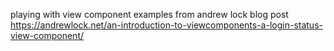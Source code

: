 playing with view component examples from andrew lock blog post https://andrewlock.net/an-introduction-to-viewcomponents-a-login-status-view-component/